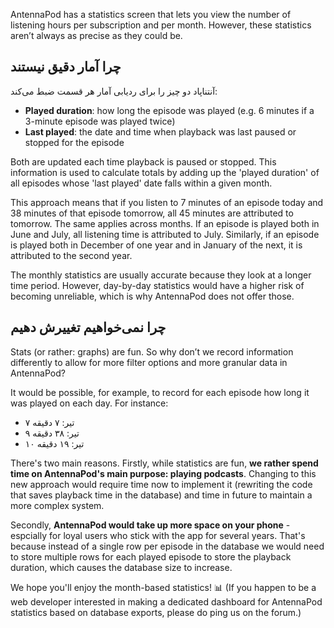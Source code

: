 AntennaPod has a statistics screen that lets you view the number of listening hours per subscription and per month. However, these statistics aren’t always as precise as they could be.

## چرا آمار دقیق نیستند

آنتناپاد دو چیز را برای ردیابی آمار هر قسمت ضبط می‌کند:

* **Played duration**: how long the episode was played (e.g. 6 minutes if a 3-minute episode was played twice)
* **Last played**: the date and time when playback was last paused or stopped for the episode

Both are updated each time playback is paused or stopped. This information is used to calculate totals by adding up the 'played duration' of all episodes whose 'last played' date falls within a given month.

This approach means that if you listen to 7 minutes of an episode today and 38 minutes of that episode tomorrow, all 45 minutes are attributed to tomorrow. The same applies across months. If an episode is played both in June and July, all listening time is attributed to July. Similarly, if an episode is played both in December of one year and in January of the next, it is attributed to the second year.

The monthly statistics are usually accurate because they look at a longer time period. However, day-by-day statistics would have a higher risk of becoming unreliable, which is why AntennaPod does not offer those.

## چرا نمی‌خواهیم تغییرش دهیم

Stats (or rather: graphs) are fun. So why don’t we record information differently to allow for more filter options and more granular data in AntennaPod?

It would be possible, for example, to record for each episode how long it was played on each day. For instance:

* ۷ تیر: ۷ دقیقه
* ۹ تیر: ۳۸ دقیقه
* ۱۰ تیر: ۱۹ دقیقه

There's two main reasons. Firstly, while statistics are fun, **we rather spend time on AntennaPod's main purpose: playing podcasts**. Changing to this new approach would require time now to implement it (rewriting the code that saves playback time in the database) and time in future to maintain a more complex system.

Secondly, **AntennaPod would take up more space on your phone** - espcially for loyal users who stick with the app for several years. That's because instead of a single row per episode in the database we would need to store multiple rows for each played episode to store the playback duration, which causes the database size to increase.

We hope you'll enjoy the month-based statistics! 📊 (If you happen to be a web developer interested in making a dedicated dashboard for AntennaPod statistics based on database exports, please do ping us on the forum.)
